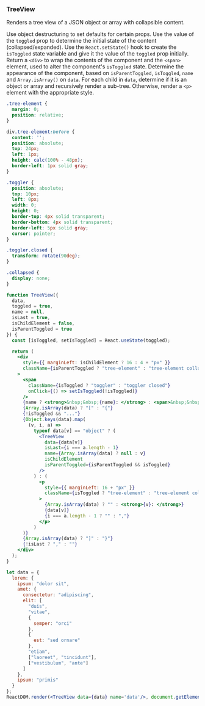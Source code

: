 ### TreeView

Renders a tree view of a JSON object or array with collapsible content.

Use object destructuring to set defaults for certain props. 
Use the value of the `toggled` prop to determine the initial state of the content (collapsed/expanded).
Use the `React.setState()` hook to create the `isToggled` state variable and give it the value of the `toggled` prop initially.
Return a `<div>` to wrap the contents of the component and the `<span>` element, used to alter the component's `isToggled` state.
Determine the appearance of the component, based on `isParentToggled`, `isToggled`, `name` and `Array.isArray()` on `data`. 
For each child in `data`, determine if it is an object or array and recursively render a sub-tree.
Otherwise, render a `<p>` element with the appropriate style.

```css
.tree-element {
  margin: 0;
  position: relative;
}

div.tree-element:before {
  content: '';
  position: absolute;
  top: 24px;
  left: 1px;
  height: calc(100% - 48px);
  border-left: 1px solid gray;
}

.toggler {
  position: absolute;
  top: 10px;
  left: 0px;
  width: 0; 
  height: 0; 
  border-top: 4px solid transparent;
  border-bottom: 4px solid transparent;
  border-left: 5px solid gray;
  cursor: pointer;
}

.toggler.closed {
  transform: rotate(90deg);
}

.collapsed {
  display: none;
}
```

```jsx
function TreeView({
  data,
  toggled = true,
  name = null,
  isLast = true,
  isChildElement = false,
  isParentToggled = true
}) {
  const [isToggled, setIsToggled] = React.useState(toggled);

  return (
    <div
      style={{ marginLeft: isChildElement ? 16 : 4 + "px" }}
      className={isParentToggled ? "tree-element" : "tree-element collapsed"}
    >
      <span
        className={isToggled ? "toggler" : "toggler closed"}
        onClick={() => setIsToggled(!isToggled)}
      />
      {name ? <strong>&nbsp;&nbsp;{name}: </strong> : <span>&nbsp;&nbsp;</span>}
      {Array.isArray(data) ? "[" : "{"}
      {!isToggled && "..."}
      {Object.keys(data).map(
        (v, i, a) =>
          typeof data[v] == "object" ? (
            <TreeView
              data={data[v]}
              isLast={i === a.length - 1}
              name={Array.isArray(data) ? null : v}
              isChildElement
              isParentToggled={isParentToggled && isToggled}
            />
          ) : (
            <p
              style={{ marginLeft: 16 + "px" }}
              className={isToggled ? "tree-element" : "tree-element collapsed"}
            >
              {Array.isArray(data) ? "" : <strong>{v}: </strong>}
              {data[v]}
              {i === a.length - 1 ? "" : ","}
            </p>
          )
      )}
      {Array.isArray(data) ? "]" : "}"}
      {!isLast ? "," : ""}
    </div>
  );
}
```

```jsx
let data = {
  lorem: {
    ipsum: "dolor sit",
    amet: {
      consectetur: "adipiscing",
      elit: [
        "duis",
        "vitae",
        {
          semper: "orci"
        },
        {
          est: "sed ornare"
        },
        "etiam",
        ["laoreet", "tincidunt"],
        ["vestibulum", "ante"]
      ]
    },
    ipsum: "primis"
  }
};
ReactDOM.render(<TreeView data={data} name='data'/>, document.getElementById("root"));
```

<!-- tags: object,visual,state,recursion -->

<!-- expertise: 2 -->

